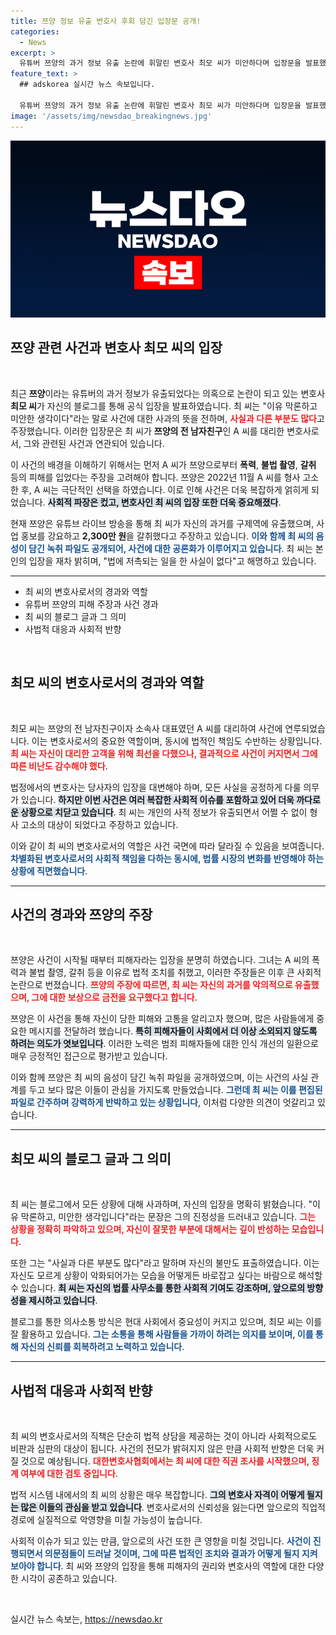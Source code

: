 ```yaml
---
title: 쯔양 정보 유출 변호사 후회 담긴 입장문 공개!
categories:
  - News
excerpt: >
  유튜버 쯔양의 과거 정보 유출 논란에 휘말린 변호사 최모 씨가 미안하다며 입장문을 발표했습니다. 그러나 그는 사실과 다르다고 반박, 논란이 더욱 커질 전망입니다. 최 씨의 주장과 쯔양의 폭로가 맞붙는 가운데, 대한변호사협회의 조사가 시작됩니다. 클릭하고 사건의 진실을 다룹니다!
feature_text: >
  ## adskorea 실시간 뉴스 속보입니다.

  유튜버 쯔양의 과거 정보 유출 논란에 휘말린 변호사 최모 씨가 미안하다며 입장문을 발표했습니다. 그러나 그는 사실과 다르다고 반박, 논란이 더욱 커질 전망입니다. 최 씨의 주장과 쯔양의 폭로가 맞붙는 가운데, 대한변호사협회의 조사가 시작됩니다. 클릭하고 사건의 진실을 다룹니다!
image: '/assets/img/newsdao_breakingnews.jpg'
---
```


<p><img src="/assets/img/newsdao_breakingnews.jpg" alt="adskorea 속보" /></p>

<h2 data-ke-size="size26">쯔양 관련 사건과 변호사 최모 씨의 입장</h2>

<p data-ke-size="size16">&nbsp;</p>

<p data-ke-size="size16">최근 <b>쯔양</b>이라는 유튜버의 과거 정보가 유출되었다는 의혹으로 논란이 되고 있는 변호사 <b>최모 씨</b>가 자신의 블로그를 통해 공식 입장을 발표하였습니다. 최 씨는 "이유 막론하고 미안한 생각이다"라는 말로 사건에 대한 사과의 뜻을 전하며, <b><span style="color: #ee2323;">사실과 다른 부분도 많다</span></b>고 주장했습니다. 이러한 입장문은 최 씨가 <b>쯔양의 전 남자친구</b>인 A 씨를 대리한 변호사로서, 그와 관련된 사건과 연관되어 있습니다.</p>

<p data-ke-size="size16">이 사건의 배경을 이해하기 위해서는 먼저 A 씨가 쯔양으로부터 <b>폭력</b>, <b>불법 촬영</b>, <b>갈취</b> 등의 피해를 입었다는 주장을 고려해야 합니다. 쯔양은 2022년 11월 A 씨를 형사 고소한 후, A 씨는 극단적인 선택을 하였습니다. 이로 인해 사건은 더욱 복잡하게 얽히게 되었습니다. <b><span style="background-color: #21538527;">사회적 파장은 컸고, 변호사인 최 씨의 입장 또한 더욱 중요해졌다</span></b>.</p>

<p data-ke-size="size16">현재 쯔양은 유튜브 라이브 방송을 통해 최 씨가 자신의 과거를 구제역에 유출했으며, 사업 홍보를 강요하고 <b>2,300만 원</b>을 갈취했다고 주장하고 있습니다. <b><span style="color: #1a5490;">이와 함께 최 씨의 음성이 담긴 녹취 파일도 공개되어, 사건에 대한 공론화가 이루어지고 있습니다</span></b>. 최 씨는 본인의 입장을 재차 밝히며, "법에 저촉되는 일을 한 사실이 없다"고 해명하고 있습니다.</p>

<hr>

<ul>
  <li>최 씨의 변호사로서의 경과와 역할</li>
  <li>유튜버 쯔양의 피해 주장과 사건 경과</li>
  <li>최 씨의 블로그 글과 그 의미</li>
  <li>사법적 대응과 사회적 반향</li>
</ul>

<p data-ke-size="size16">&nbsp;</p>

<h2 data-ke-size="size26">최모 씨의 변호사로서의 경과와 역할</h2>

<p data-ke-size="size16">&nbsp;</p>

<p data-ke-size="size16">최모 씨는 쯔양의 전 남자친구이자 소속사 대표였던 A 씨를 대리하여 사건에 연루되었습니다. 이는 변호사로서의 중요한 역할이며, 동시에 법적인 책임도 수반하는 상황입니다. <b><span style="color: #ee2323;">최 씨는 자신이 대리한 고객을 위해 최선을 다했으나, 결과적으로 사건이 커지면서 그에 따른 비난도 감수해야 했다</span></b>.</p>

<p data-ke-size="size16">법정에서의 변호사는 당사자의 입장을 대변해야 하며, 모든 사실을 공정하게 다룰 의무가 있습니다. <b><span style="background-color: #21538527;">하지만 이번 사건은 여러 복잡한 사회적 이슈를 포함하고 있어 더욱 까다로운 상황으로 치닫고 있습니다</span></b>. 최 씨는 개인의 사적 정보가 유출되면서 어쩔 수 없이 형사 고소의 대상이 되었다고 주장하고 있습니다.</p>

<p data-ke-size="size16">이와 같이 최 씨의 변호사로서의 역할은 사건 국면에 따라 달라질 수 있음을 보여줍니다. <b><span style="color: #1a5490;">차별화된 변호사로서의 사회적 책임을 다하는 동시에, 법률 시장의 변화를 반영해야 하는 상황에 직면했습니다</span></b>.</p>

<hr>

<h2 data-ke-size="size26">사건의 경과와 쯔양의 주장</h2>

<p data-ke-size="size16">&nbsp;</p>

<p data-ke-size="size16">쯔양은 사건이 시작될 때부터 피해자라는 입장을 분명히 하였습니다. 그녀는 A 씨의 폭력과 불법 촬영, 갈취 등을 이유로 법적 조치를 취했고, 이러한 주장들은 이후 큰 사회적 논란으로 번졌습니다. <b><span style="color: #ee2323;">쯔양의 주장에 따르면, 최 씨는 자신의 과거를 악의적으로 유출했으며, 그에 대한 보상으로 금전을 요구했다고 합니다</span></b>.</p>

<p data-ke-size="size16">쯔양은 이 사건을 통해 자신이 당한 피해와 고통을 알리고자 했으며, 많은 사람들에게 중요한 메시지를 전달하려 했습니다. <b><span style="background-color: #21538527;">특히 피해자들이 사회에서 더 이상 소외되지 않도록 하려는 의도가 엿보입니다</span></b>. 이러한 노력은 범죄 피해자들에 대한 인식 개선의 일환으로 매우 긍정적인 접근으로 평가받고 있습니다.</p>

<p data-ke-size="size16">이와 함께 쯔양은 최 씨의 음성이 담긴 녹취 파일을 공개하였으며, 이는 사건의 사실 관계를 두고 보다 많은 이들이 관심을 가지도록 만들었습니다. <b><span style="color: #1a5490;">그런데 최 씨는 이를 편집된 파일로 간주하며 강력하게 반박하고 있는 상황입니다</span></b>, 이처럼 다양한 의견이 엇갈리고 있습니다.</p>

<hr>

<h2 data-ke-size="size26">최모 씨의 블로그 글과 그 의미</h2>

<p data-ke-size="size16">&nbsp;</p>

<p data-ke-size="size16">최 씨는 블로그에서 모든 상황에 대해 사과하며, 자신의 입장을 명확히 밝혔습니다. "이유 막론하고, 미안한 생각입니다"라는 문장은 그의 진정성을 드러내고 있습니다. <b><span style="color: #ee2323;">그는 상황을 정확히 파악하고 있으며, 자신이 잘못한 부분에 대해서는 깊이 반성하는 모습입니다</span></b>.</p>

<p data-ke-size="size16">또한 그는 "사실과 다른 부분도 많다"라고 말하며 자신의 불만도 표출하였습니다. 이는 자신도 모르게 상황이 악화되어가는 모습을 어떻게든 바로잡고 싶다는 바람으로 해석할 수 있습니다. <b><span style="background-color: #21538527;">최 씨는 자신의 법률 사무소를 통한 사회적 기여도 강조하며, 앞으로의 방향성을 제시하고 있습니다</span></b>.</p>

<p data-ke-size="size16">블로그를 통한 의사소통 방식은 현대 사회에서 중요성이 커지고 있으며, 최모 씨는 이를 잘 활용하고 있습니다. <b><span style="color: #1a5490;">그는 소통을 통해 사람들을 가까이 하려는 의지를 보이며, 이를 통해 자신의 신뢰를 회복하려고 노력하고 있습니다</span></b>.</p>

<hr>

<h2 data-ke-size="size26">사법적 대응과 사회적 반향</h2>

<p data-ke-size="size16">&nbsp;</p>

<p data-ke-size="size16">최 씨의 변호사로서의 직책은 단순히 법적 상담을 제공하는 것이 아니라 사회적으로도 비판과 심판의 대상이 됩니다. 사건의 전모가 밝혀지지 않은 만큼 사회적 반향은 더욱 커질 것으로 예상됩니다. <b><span style="color: #ee2323;">대한변호사협회에서는 최 씨에 대한 직권 조사를 시작했으며, 징계 여부에 대한 검토 중입니다</span></b>.</p>

<p data-ke-size="size16">법적 시스템 내에서의 최 씨의 상황은 매우 복잡합니다. <b><span style="background-color: #21538527;">그의 변호사 자격이 어떻게 될지는 많은 이들의 관심을 받고 있습니다</span></b>. 변호사로서의 신뢰성을 잃는다면 앞으로의 직업적 경로에 실질적으로 악영향을 미칠 가능성이 높습니다.</p>

<p data-ke-size="size16">사회적 이슈가 되고 있는 만큼, 앞으로의 사건 또한 큰 영향을 미칠 것입니다. <b><span style="color: #1a5490;">사건이 진행되면서 의문점들이 드러날 것이며, 그에 따른 법적인 조치와 결과가 어떻게 될지 지켜보아야 합니다</span></b>. 최 씨와 쯔양의 입장을 통해 피해자의 권리와 변호사의 역할에 대한 다양한 시각이 공존하고 있습니다.</p>

<p data-ke-size="size16">&nbsp;</p>
실시간 뉴스 속보는, <a href="https://newsdao.kr" rel="dofollow">https://newsdao.kr</a>


